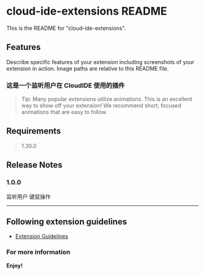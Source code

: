 # cloud-ide-extensions README

This is the README for "cloud-ide-extensions". 

## Features

Describe specific features of your extension including screenshots of your extension in action. Image paths are relative to this README file.


### 这是一个监听用户在 CloudIDE 使用的插件


> Tip: Many popular extensions utilize animations. This is an excellent way to show off your extension! We recommend short, focused animations that are easy to follow.

## Requirements

> 1.30.0

## Release Notes

### 1.0.0

监听用户 键鼠操作


-----------------------------------------------------------------------------------------------------------
## Following extension guidelines


* [Extension Guidelines]()

### For more information

**Enjoy!**
